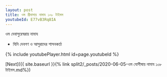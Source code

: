 ```yaml
---
layout: post
title: ওম শ্রীবাসায় নামায ১০৮ টাইমস
youtubeId: E77vB3Rq8IA
---
```

 
 
 ওম দেবাসুরেস্বরায় নামায  
 
 -  যিনি দেবগণ ও আসুরাদের শাসনকর্তা 
 
  
 
  
 
 
 
 
 
 


{% include youtubePlayer.html id=page.youtubeId %}
 
[Next]({{ site.baseurl }}{% link  split2/_posts/2020-06-05-ওম যোগীষায় নামায ১০৮ টাইমস.md%})
 
